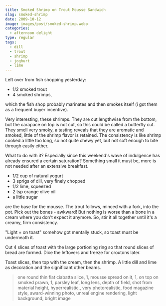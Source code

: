 ```yaml
---
title: Smoked Shrimp on Trout Mousse Sandwich
slag: smoked-shrimp
date: 2009-10-12
image: images/post/smoked-shrimp.webp
categories: 
  - afternoon delight
type: regular
tags: 
  - dill
  - trout
  - shrimp
  - joghurt
  - lime
---
```


Left over from fish shopping yesterday: 

* 1/2 smoked trout 
* 4 smoked shrimps, 

which the fish shop probably marinates and then smokes itself (i got them as a frequent buyer incentive).

Very interesting, these shrimps. They are cut lengthwise from the bottom, but the carapace on top is not cut, so this could be called a butterfly cut. They smell very smoky, a tasting reveals that they are aromatic and smoked, little of the shrimp flavor is retained. The consistency is like shrimp cooked a little too long, so not quite chewy yet, but not soft enough to bite through easily either.

What to do with it? Especially since this weekend's wave of indulgence has already ensured a certain saturation? Something small it must be, more is not needed after an extensive breakfast.

* 1/2 cup of natural yogurt
* 3 sprigs of dill, very finely chopped
* 1/2 lime, squeezed 
* 2 tsp orange olive oil 
* a little sugar

are the base for the mousse. The trout follows, minced with a fork, into the pot. Pick out the bones - awkward! But nothing is worse than a bone in a cream where you don't expect it anymore. So, stir it all together until it's a creamy, firm consistency.

"Light = on toast" somehow got mentally stuck, so toast must be underneath it.

Cut 4 slices of toast with the large portioning ring so that round slices of bread are formed. Dice the leftovers and freeze for croutons later.

Toast slices, then top with the cream, then the shrimp. A little dill and lime as decoration and the significant other beams.

> one round thin flat ciabatta slice, 1, mousse spread on it, 1, on top on smoked prawn, 1, parsley leaf, long lens, depth of field, shot from material height, hyperrealistic,, very photorealistic, food magazine style, award-winning photo, unreal engine rendering, light background, bright image